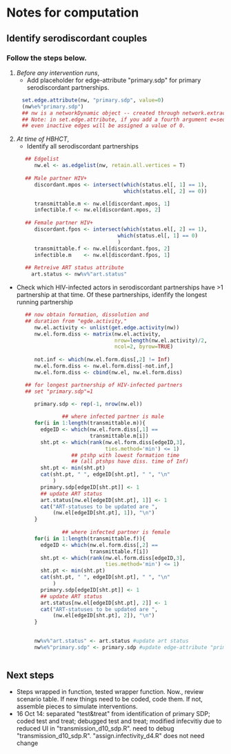 # Notes for computation

## Identify serodiscordant couples

### Follow the steps below.

1. *Before any intervention runs*,  
   * Add placeholder for edge-attribute "primary.sdp" for primary serodiscordant partnerships.  
    
```R
     set.edge.attribute(nw, "primary.sdp", value=0)
     (nw%e%"primary.sdp")
     ## nw is a networkDynamic object -- created through network.extract()
     ## Note: in set.edge.attribute, if you add a fourth argument e=seq_along(x$mel), then 
     ## even inactive edges will be assigned a value of 0.
```

2. *At time of HBHCT*,   
   * Identify all serodiscordant partnerships
```R
      ## Edgelist
         nw.el <- as.edgelist(nw, retain.all.vertices = T)
      
      ## Male partner HIV+
         discordant.mpos <- intersect(which(status.el[, 1] == 1),
                                      which(status.el[, 2] == 0))

         transmittable.m <- nw.el[discordant.mpos, 1]
         infectible.f <- nw.el[discordant.mpos, 2] 
         
      ## Female partner HIV+
         discordant.fpos <- intersect(which(status.el[, 2] == 1),
                                    which(status.el[, 1] == 0)
                                    )
         transmittable.f <- nw.el[discordant.fpos, 2]
         infectible.m    <- nw.el[discordant.fpos, 1]
         
      ## Retreive ART status attribute
        art.status <- nw%v%"art.status"
```  
  * Check which HIV-infected actors in serodiscordant
    partnerships have >1 partnership at that time. Of these partnerships, idenfify the longest running partnership
```R
      ## now obtain formation, dissolution and
      ## duration from "egde.activity," 
         nw.el.activity <- unlist(get.edge.activity(nw))
         nw.el.form.diss <- matrix(nw.el.activity,
                                   nrow=length(nw.el.activity)/2,
                                   ncol=2, byrow=TRUE)
        
         not.inf <- which(nw.el.form.diss[,2] != Inf)
         nw.el.form.diss <- nw.el.form.diss[-not.inf,]
         nw.el.form.diss <- cbind(nw.el, nw.el.form.diss)

      ## for longest partnership of HIV-infected partners
      ## set "primary.sdp"=1

         primary.sdp <- rep(-1, nrow(nw.el))
         
                  ## where infected partner is male
         for(i in 1:length(transmittable.m)){
           edgeID <- which(nw.el.form.diss[,1] ==
                           transmittable.m[i])
           sht.pt <- which(rank(nw.el.form.diss[edgeID,3],
                                ties.method='min') <= 1)
                     ## ptshp with lowest formation time
                     ## (all ptshps have diss. time of Inf)
           sht.pt <- min(sht.pt)
           cat(sht.pt, " ", edgeID[sht.pt], " ", "\n"
               )
           primary.sdp[edgeID[sht.pt]] <- 1
           ## update ART status
           art.status[nw.el[edgeID[sht.pt], 1]] <- 1
           cat("ART-statuses to be updated are ",
               (nw.el[edgeID[sht.pt], 1]), "\n")
         } 
         
                  ## where infected partner is female
         for(i in 1:length(transmittable.f)){
           edgeID <- which(nw.el.form.diss[,2] ==
                           transmittable.f[i])
           sht.pt <- which(rank(nw.el.form.diss[edgeID,3],
                                ties.method='min') <= 1)
           sht.pt <- min(sht.pt)
           cat(sht.pt, " ", edgeID[sht.pt], " ", "\n"
               )
           primary.sdp[edgeID[sht.pt]] <- 1
           ## update ART status
           art.status[nw.el[edgeID[sht.pt], 2]] <- 1
           cat("ART-statuses to be updated are ",
               (nw.el[edgeID[sht.pt], 2]), "\n")
         } 

                 
         nw%v%"art.status" <- art.status #update art status
         nw%e%"primary.sdp" <- primary.sdp #update edge-attribute "primary.sdp"
         
```
## Next steps  
   * Steps wrapped in function, tested wrapper function. Now., review scenario table. If new things need to be coded, code them. If not, assemble pieces to simulate interventions.    
   * 16 Oct 14: separated "test&treat" from identification of primary SDP; coded test and treat; debugged test and treat; modified infecvitiy due to reduced UI in "transmission_d10_sdp.R". need to debug "transmission_d10_sdp.R". "assign.infectivity_d4.R" does not need change  
   
   

